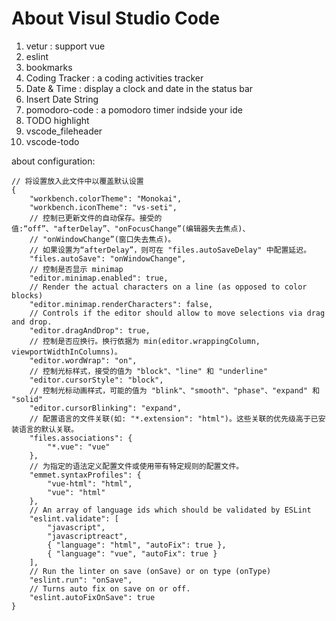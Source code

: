 # About Visul Studio Code

1. vetur : support vue
2. eslint
3. bookmarks
4. Coding Tracker : a coding activities tracker
5. Date & Time : display a clock and date in the status bar
6. Insert Date String
7. pomodoro-code : a pomodoro timer indside your ide
8. TODO highlight
9. vscode\_fileheader
10. vscode-todo

about configuration:

```
// 将设置放入此文件中以覆盖默认设置
{
    "workbench.colorTheme": "Monokai",
    "workbench.iconTheme": "vs-seti",
    // 控制已更新文件的自动保存。接受的值:“off”、"afterDelay”、"onFocusChange”(编辑器失去焦点)、
    // "onWindowChange”(窗口失去焦点)。
    // 如果设置为“afterDelay”，则可在 "files.autoSaveDelay" 中配置延迟。
    "files.autoSave": "onWindowChange",
    // 控制是否显示 minimap
    "editor.minimap.enabled": true,
    // Render the actual characters on a line (as opposed to color blocks)
    "editor.minimap.renderCharacters": false,
    // Controls if the editor should allow to move selections via drag and drop.
    "editor.dragAndDrop": true,
    // 控制是否应换行。换行依据为 min(editor.wrappingColumn, viewportWidthInColumns)。
    "editor.wordWrap": "on",
    // 控制光标样式，接受的值为 "block"、"line" 和 "underline"
    "editor.cursorStyle": "block",
    // 控制光标动画样式，可能的值为 "blink"、"smooth"、"phase"、"expand" 和 "solid"
    "editor.cursorBlinking": "expand",
    // 配置语言的文件关联(如: "*.extension": "html")。这些关联的优先级高于已安装语言的默认关联。
    "files.associations": {
        "*.vue": "vue"
    },
    // 为指定的语法定义配置文件或使用带有特定规则的配置文件。
    "emmet.syntaxProfiles": {
        "vue-html": "html",
        "vue": "html"
    },
    // An array of language ids which should be validated by ESLint
    "eslint.validate": [
        "javascript",
        "javascriptreact",
        { "language": "html", "autoFix": true },
        { "language": "vue", "autoFix": true }
    ],
    // Run the linter on save (onSave) or on type (onType)
    "eslint.run": "onSave",
    // Turns auto fix on save on or off.
    "eslint.autoFixOnSave": true
}
```



